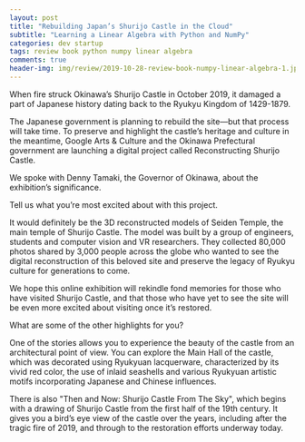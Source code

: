 ```yaml
---  
layout: post  
title: "Rebuilding Japan’s Shurijo Castle in the Cloud"  
subtitle: "Learning a Linear Algebra with Python and NumPy"  
categories: dev startup
tags: review book python numpy linear algebra   
comments: true  
header-img: img/review/2019-10-28-review-book-numpy-linear-algebra-1.jpg  
---  
```

  
When fire struck Okinawa’s Shurijo Castle in October 2019, it damaged a part of Japanese history dating back to the Ryukyu Kingdom of 1429-1879.

The Japanese government is planning to rebuild the site—but that process will take time. To preserve and highlight the castle’s heritage and culture in the meantime, Google Arts & Culture and the Okinawa Prefectural government are launching a digital project called Reconstructing Shurijo Castle. 

We spoke with Denny Tamaki, the Governor of Okinawa, about the exhibition’s significance. 

Tell us what you’re most excited about with this project. 

It would definitely be the 3D reconstructed models of Seiden Temple, the main temple of Shurijo Castle. The model was built by a group of engineers, students and computer vision and VR researchers. They collected 80,000 photos shared by 3,000 people across the globe who wanted to see the digital reconstruction of this beloved site and preserve the legacy of Ryukyu culture for generations to come. 

We hope this online exhibition will rekindle fond memories for those who have visited Shurijo Castle, and that those who have yet to see the site will be even more excited about visiting once it’s restored.  

What are some of the other highlights for you? 

One of the stories allows you to experience the beauty of the castle from an architectural point of view. You can explore the Main Hall of the castle, which was decorated using Ryukyuan lacquerware, characterized by its vivid red color, the use of inlaid seashells and various Ryukyuan artistic motifs incorporating Japanese and Chinese influences. 

There is also "Then and Now: Shurijo Castle From The Sky", which begins with a drawing of Shurijo Castle from the first half of the 19th century. It gives you a bird’s eye view of the castle over the years, including after the tragic fire of 2019, and through to the restoration efforts underway today.